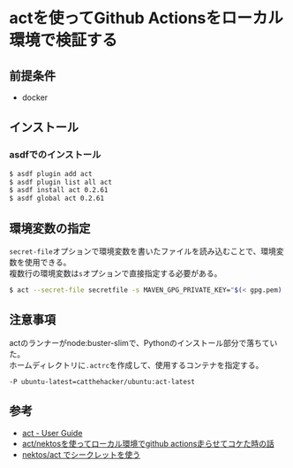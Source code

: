 # actを使ってGithub Actionsをローカル環境で検証する

## 前提条件
- docker

## インストール
### asdfでのインストール
```bash
$ asdf plugin add act
$ asdf plugin list all act
$ asdf install act 0.2.61
$ asdf global act 0.2.61
```

## 環境変数の指定
`secret-file`オプションで環境変数を書いたファイルを読み込むことで、環境変数を使用できる。  
複数行の環境変数は`s`オプションで直接指定する必要がある。

```BASH
$ act --secret-file secretfile -s MAVEN_GPG_PRIVATE_KEY="$(< gpg.pem) 
```

## 注意事項
actのランナーがnode:buster-slimで、Pythonのインストール部分で落ちていた。  
ホームディレクトリに`.actrc`を作成して、使用するコンテナを指定する。
```
-P ubuntu-latest=catthehacker/ubuntu:act-latest
```

## 参考
* [act - User Guide](https://nektosact.com/)
* [act/nektosを使ってローカル環境でgithub actions走らせてコケた時の話](https://qiita.com/sokorahen-szk/items/2c2812855b05a61ff173)
* [nektos/act でシークレットを使う](https://b.chiroito.dev/entry/2023/04/29/161441)